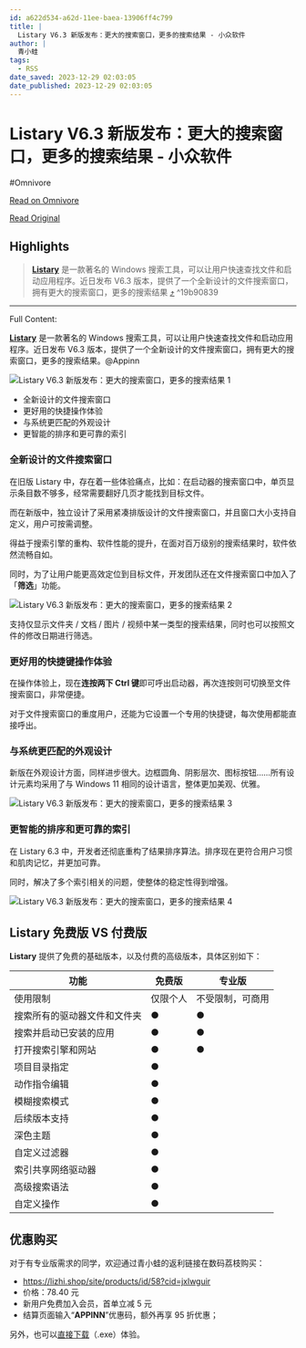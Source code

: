 ```yaml
---
id: a622d534-a62d-11ee-baea-13906ff4c799
title: |
  Listary V6.3 新版发布：更大的搜索窗口，更多的搜索结果 - 小众软件
author: |
  青小蛙
tags:
  - RSS
date_saved: 2023-12-29 02:03:05
date_published: 2023-12-29 02:03:05
---
```


# Listary V6.3 新版发布：更大的搜索窗口，更多的搜索结果 - 小众软件
#Omnivore

[Read on Omnivore](https://omnivore.app/me/listary-v-6-3-18cb4edf6d6)

[Read Original](https://www.appinn.com/listary-v6-3/)

## Highlights

> **[Listary](https://www.appinn.com/tag/listary/)** 是一款著名的 Windows 搜索工具，可以让用户快速查找文件和启动应用程序。近日发布 V6.3 版本，提供了一个全新设计的文件搜索窗口，拥有更大的搜索窗口，更多的搜索结果 [⤴️](https://omnivore.app/me/listary-v-6-3-18cb4edf6d6#19b90839-25e4-4a19-97e6-e85524cd3bb2)  ^19b90839


--- 

Full Content: 

**[Listary](https://www.appinn.com/tag/listary/)** 是一款著名的 Windows 搜索工具，可以让用户快速查找文件和启动应用程序。近日发布 V6.3 版本，提供了一个全新设计的文件搜索窗口，拥有更大的搜索窗口，更多的搜索结果。@Appinn

![Listary V6.3 新版发布：更大的搜索窗口，更多的搜索结果 1](https://proxy-prod.omnivore-image-cache.app/1608x700,srXRIeaQ7xNLw-nBt5Vw5shLyarLjn21o0I-yIa81rRQ/https://www.appinn.com/wp-content/uploads/2023/12/Appinn-feature-images-13.jpg "Listary V6.3 新版发布：更大的搜索窗口，更多的搜索结果 1")

* 全新设计的文件搜索窗口
* 更好用的快捷操作体验
* 与系统更匹配的外观设计
* 更智能的排序和更可靠的索引

### 全新设计的文件搜索窗口

在旧版 Listary 中，存在着一些体验痛点，比如：在启动器的搜索窗口中，单页显示条目数不够多，经常需要翻好几页才能找到目标文件。

而在新版中，独立设计了采用紧凑排版设计的文件搜索窗口，并且窗口大小支持自定义，用户可按需调整。

得益于搜索引擎的重构、软件性能的提升，在面对百万级别的搜索结果时，软件依然流畅自如。

同时，为了让用户能更高效定位到目标文件，开发团队还在文件搜索窗口中加入了「**筛选**」功能。

![Listary V6.3 新版发布：更大的搜索窗口，更多的搜索结果 2](https://proxy-prod.omnivore-image-cache.app/800x576,sROmVBmnoItW-oc8u6ZBXG71FrCH6_M-geFAq2efpnQM/https://www.appinn.com/wp-content/uploads/2023/12/t4.jpg "Listary V6.3 新版发布：更大的搜索窗口，更多的搜索结果 2")

支持仅显示文件夹 / 文档 / 图片 / 视频中某一类型的搜索结果，同时也可以按照文件的修改日期进行筛选。

### 更好用的快捷键操作体验

在操作体验上，现在**连按两下 Ctrl 键**即可呼出启动器，再次连按则可切换至文件搜索窗口，非常便捷。

对于文件搜索窗口的重度用户，还能为它设置一个专用的快捷键，每次使用都能直接呼出。

### 与系统更匹配的外观设计

新版在外观设计方面，同样进步很大。边框圆角、阴影层次、图标按钮……所有设计元素均采用了与 Windows 11 相同的设计语言，整体更加美观、优雅。

![Listary V6.3 新版发布：更大的搜索窗口，更多的搜索结果 3](https://proxy-prod.omnivore-image-cache.app/1080x663,s8B2p84gnqKfh4lexMqR5epwF7iTrIDZdmMWWMu4Gu3A/https://www.appinn.com/wp-content/uploads/2023/12/655f6daa30360d26544fd098_Listary-hero-screenshot-p-1080.jpg "Listary V6.3 新版发布：更大的搜索窗口，更多的搜索结果 3")

### 更智能的排序和更可靠的索引

在 Listary 6.3 中，开发者还彻底重构了结果排序算法。排序现在更符合用户习惯和肌肉记忆，并更加可靠。

同时，解决了多个索引相关的问题，使整体的稳定性得到增强。

![Listary V6.3 新版发布：更大的搜索窗口，更多的搜索结果 4](https://proxy-prod.omnivore-image-cache.app/0x0,s9fGh_9WJUC7Uov4BufgmtbDb9R_d3i7LCe26WY31xZI/https://www.appinn.com/wp-content/uploads/2023/12/t7.jpg "Listary V6.3 新版发布：更大的搜索窗口，更多的搜索结果 4")

## **Listary** 免费版 VS 付费版

**Listary** 提供了免费的基础版本，以及付费的高级版本，具体区别如下：

| **功能**         | **免费版** | **专业版**  |
| -------------- | ------- | -------- |
| 使用限制           | 仅限个人    | 不受限制，可商用 |
| 搜索所有的驱动器文件和文件夹 | ●       | ●        |
| 搜索并启动已安装的应用    | ●       | ●        |
| 打开搜索引擎和网站      | ●       | ●        |
| 项目目录指定         | ●       |          |
| 动作指令编辑         | ●       |          |
| 模糊搜索模式         | ●       |          |
| 后续版本支持         | ●       |          |
| 深色主题           | ●       |          |
| 自定义过滤器         | ●       |          |
| 索引共享网络驱动器      | ●       |          |
| 高级搜索语法         | ●       |          |
| 自定义操作          | ●       |          |

## 优惠购买

对于有专业版需求的同学，欢迎通过青小蛙的返利链接在数码荔枝购买：

* <https://lizhi.shop/site/products/id/58?cid=jxlwguir>
* 价格：78.40 元
* 新用户免费加入会员，首单立减 5 元
* 结算页面输入“**APPINN**”优惠码，额外再享 95 折优惠；

另外，也可以[直接下载](https://www.listary.net/download/beta/Listary.exe)（.exe）体验。
